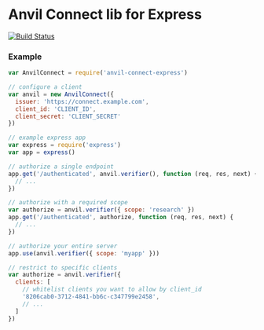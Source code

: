 # Anvil Connect lib for Express
[![Build Status](https://travis-ci.org/anvilresearch/connect-express.svg?branch=master)](https://travis-ci.org/anvilresearch/connect-express)

### Example

```javascript
var AnvilConnect = require('anvil-connect-express')

// configure a client
var anvil = new AnvilConnect({
  issuer: 'https://connect.example.com',
  client_id: 'CLIENT_ID',
  client_secret: 'CLIENT_SECRET'
})

// example express app
var express = require('express')
var app = express()

// authorize a single endpoint
app.get('/authenticated', anvil.verifier(), function (req, res, next) {
  // ...
})

// authorize with a required scope
var authorize = anvil.verifier({ scope: 'research' })
app.get('/authenticated', authorize, function (req, res, next) {
  // ...
})

// authorize your entire server
app.use(anvil.verifier({ scope: 'myapp' }))

// restrict to specific clients
var authorize = anvil.verifier({
  clients: [
    // whitelist clients you want to allow by client_id
    '8206cab0-3712-4841-bb6c-c347799e2458',
    // ...
  ]
})
```
